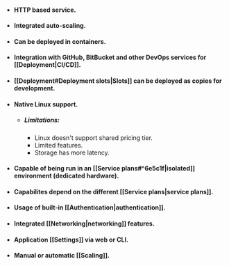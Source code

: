 * #### HTTP based service.
* #### Integrated auto-scaling.
* #### Can be deployed in containers.
* #### Integration with GitHub, BitBucket and other DevOps services for [[Deployment|CI/CD]].
* #### [[Deployment#Deployment slots|Slots]] can be deployed as copies for development.
* #### Native Linux support.
	* ##### Limitations:
		* Linux doesn't support shared pricing tier.
		* Limited features.
		* Storage has more latency.
* #### Capable of being run in an [[Service plans#^6e5c1f|isolated]] environment (dedicated hardware).
* #### Capabilites depend on the different [[Service plans|service plans]].
* #### Usage of built-in [[Authentication|authentication]].
* #### Integrated [[Networking|networking]] features.
* #### Application [[Settings]] via web or CLI.
* #### Manual or automatic [[Scaling]].
